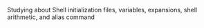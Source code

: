 Studying about Shell initialization files, variables, expansions, shell arithmetic, and alias command
